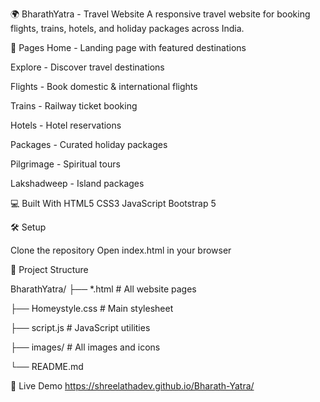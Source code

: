 🌍 BharathYatra - Travel Website
A responsive travel website for booking flights, trains, hotels, and holiday packages across India.


📄 Pages
Home - Landing page with featured destinations

Explore - Discover travel destinations

Flights - Book domestic & international flights

Trains - Railway ticket booking

Hotels - Hotel reservations

Packages - Curated holiday packages

Pilgrimage - Spiritual tours

Lakshadweep - Island packages


💻 Built With
HTML5
CSS3
JavaScript
Bootstrap 5


🛠️ Setup

Clone the repository
Open index.html in your browser



📁 Project Structure

BharathYatra/
├── *.html              # All website pages

├── Homeystyle.css      # Main stylesheet

├── script.js           # JavaScript utilities

├── images/            # All images and icons

└── README.md


🚀 Live Demo
https://shreelathadev.github.io/Bharath-Yatra/
